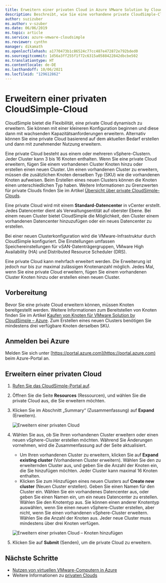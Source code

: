 ```yaml
---
title: Erweitern einer privaten Cloud in Azure VMware Solution by CloudSimple
description: Beschreibt, wie Sie eine vorhandene private CloudSimple-Cloud erweitern, um die Kapazität eines vorhandenen oder neuen Clusters zu erweitern.
author: suzizuber
ms.author: v-szuber
ms.date: 06/06/2019
ms.topic: article
ms.service: azure-vmware-cloudsimple
ms.reviewer: cynthn
manager: dikamath
ms.openlocfilehash: a1770473b1c86524c77cc487e472872e792bded0
ms.sourcegitcommit: 1d56a3ff255f1f72c6315a0588422842dbcbe502
ms.translationtype: HT
ms.contentlocale: de-DE
ms.lasthandoff: 10/06/2021
ms.locfileid: "129612862"
---
```

# <a name="expand-a-cloudsimple-private-cloud"></a>Erweitern einer privaten CloudSimple-Cloud

CloudSimple bietet die Flexibilität, eine private Cloud dynamisch zu erweitern. Sie können mit einer kleineren Konfiguration beginnen und diese dann mit wachsenden Kapazitätsanforderungen erweitern. Alternativ können Sie eine private Cloud basierend auf dem aktuellen Bedarf erstellen und dann mit zunehmender Nutzung erweitern.

Eine private Cloud besteht aus einem oder mehreren vSphere-Clustern. Jeder Cluster kann 3 bis 16 Knoten enthalten.  Wenn Sie eine private Cloud erweitern, fügen Sie einem vorhandenen Cluster Knoten hinzu oder erstellen einen neuen Cluster. Um einen vorhandenen Cluster zu erweitern, müssen die zusätzlichen Knoten denselben Typ (SKU) wie die vorhandenen Knoten aufweisen. Beim Erstellen eines neuen Clusters können die Knoten einen unterschiedlichen Typ haben. Weitere Informationen zu Grenzwerten für private Clouds finden Sie im Artikel [Übersicht über private CloudSimple-Clouds](cloudsimple-private-cloud.md).

Eine private Cloud wird mit einem **Standard-Datencenter** in vCenter erstellt.  Jedes Datencenter dient als Verwaltungsentität auf oberster Ebene.  Bei einem neuen Cluster bietet CloudSimple die Möglichkeit, den Cluster einem vorhandenen Datencenter hinzuzufügen oder ein neues Datencenter zu erstellen.

Bei einer neuen Clusterkonfiguration wird die VMware-Infrastruktur durch CloudSimple konfiguriert.  Die Einstellungen umfassen Speichereinstellungen für vSAN-Datenträgergruppen, VMware High Availability (HA) und Distributed Resource Scheduler (DRS).

Eine private Cloud kann mehrfach erweitert werden. Die Erweiterung ist jedoch nur bis zur maximal zulässigen Knotenanzahl möglich. Jedes Mal, wenn Sie eine private Cloud erweitern, fügen Sie einem vorhandenen Cluster Knoten hinzu oder erstellen einen neuen Cluster.

## <a name="before-you-begin"></a>Vorbereitung

Bevor Sie eine private Cloud erweitern können, müssen Knoten bereitgestellt werden.  Weitere Informationen zum Bereitstellen von Knoten finden Sie im Artikel [Kaufen von Knoten für VMware Solution by CloudSimple – Azure](create-nodes.md).  Zum Erstellen eines neuen Clusters benötigen Sie mindestens drei verfügbare Knoten derselben SKU.

## <a name="sign-in-to-azure"></a>Anmelden bei Azure

Melden Sie sich unter [https://portal.azure.com](https://portal.azure.com) beim Azure-Portal an.

## <a name="expand-a-private-cloud"></a>Erweitern einer privaten Cloud

1. [Rufen Sie das CloudSimple-Portal auf](access-cloudsimple-portal.md).

2. Öffnen Sie die Seite **Resources** (Ressourcen), und wählen Sie die private Cloud aus, die Sie erweitern möchten.

3. Klicken Sie im Abschnitt „Summary“ (Zusammenfassung) auf **Expand** (Erweitern).

    ![Erweitern einer privaten Cloud](media/resources-expand-private-cloud.png)

4. Wählen Sie aus, ob Sie Ihren vorhandenen Cluster erweitern oder einen neuen vSphere-Cluster erstellen möchten. Während Sie Änderungen vornehmen, wird die Zusammenfassung auf der Seite aktualisiert.

    * Um Ihren vorhandenen Cluster zu erweitern, klicken Sie auf **Expand existing cluster** (Vorhandenen Cluster erweitern). Wählen Sie den zu erweiternden Cluster aus, und geben Sie die Anzahl der Knoten ein, die Sie hinzufügen möchten. Jeder Cluster kann maximal 16 Knoten enthalten.
    * Klicken Sie zum Hinzufügen eines neuen Clusters auf **Create new cluster** (Neuen Cluster erstellen). Geben Sie einen Namen für den Cluster ein. Wählen Sie ein vorhandenes Datencenter aus, oder geben Sie einen Namen ein, um ein neues Datencenter zu erstellen. Wählen Sie den Knotentyp aus. Sie können einen anderer Knotentyp auswählen, wenn Sie einen neuen vSphere-Cluster erstellen, aber nicht, wenn Sie einen vorhandenen vSphere-Cluster erweitern. Wählen Sie die Anzahl der Knoten aus. Jeder neue Cluster muss mindestens über drei Knoten verfügen.

    ![Erweitern einer privaten Cloud – Knoten hinzufügen](media/resources-expand-private-cloud-add-nodes.png)

5. Klicken Sie auf **Submit** (Senden), um die private Cloud zu erweitern.

## <a name="next-steps"></a>Nächste Schritte

* [Nutzen von virtuellen VMware-Computern in Azure](quickstart-create-vmware-virtual-machine.md)
* Weitere Informationen zu [privaten Clouds](cloudsimple-private-cloud.md)
